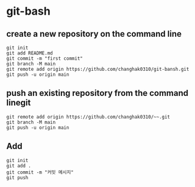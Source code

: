 # git-bash
## create a new repository on the command line
```
git init
git add README.md
git commit -m "first commit"
git branch -M main
git remote add origin https://github.com/changhak0310/git-bansh.git
git push -u origin main
```

## push an existing repository from the command linegit 
```
git remote add origin https://github.com/changhak0310/~~.git
git branch -M main
git push -u origin main
```

## Add
```
git init
git add .
git commit -m "커밋 메시지"
git push
```
